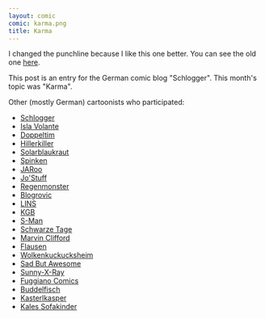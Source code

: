 ```yaml
---
layout: comic
comic: karma.png
title: Karma
---
```


I changed the punchline because I like this one better.
You can see the old one [here](http://lolnein.com/comics/karmafirstversion.png).

This post is an entry for the German comic blog "Schlogger".
This month's topic was "Karma".

Other (mostly German) cartoonists who participated:

* [Schlogger](http://schlogger.de/wordpress/comiccollab-21-karma/)
* [Isla Volante](http://www.isla-volante.ch/comic-collab-21-karma/)
* [Doppeltim](http://www.doppeltim.de/?p=435)
* [Hillerkiller](http://hillerkiller.com/blog/?p=951)
* [Solarblaukraut](http://solarblaukraut.blogspot.co.at/2013/06/114-karma-pt-3.html)
* [Spinken](http://www.spinken.net/wordpress/2013/06/15/comic-collab-21-karma/)
* [JARoo](http://nichts-halbes-und-nichts-ganzes.blogspot.de/2013/06/comic-collab-21-karma.html)
* [Jo'Stuff](http://jostuff.de/collab-zum-thema-karma/)
* [Regenmonster](http://www.regenmonster.de/2013/06/comic-collab-nr-21-karma.html)
* [Blogrovic](http://blogrovic.blogspot.ch/2013/06/comic-collab-21-karma.html)
* [LINS](http://linsedition.com/2013/06/15/comic-collab-karma/)
* [KGB](http://klausgehrmannbaeckmann.blogspot.de/2013/06/das-karma-des-dalai-lama.html)
* [S-Man](http://comic-collab.s-man42.de/21/karma.htm)
* [Schwarze Tage](http://www.schwarzetage.de/comic/karma-sutra/)
* [Marvin Clifford](http://www.marvcomics.com/comics/comicccollab/1122-karma)
* [Flausen](http://www.flausen.net/2013/06/14/karma/)
* [Wolkenkuckucksheim](http://wolkenkuckuck.blogspot.it/2013/06/comic-collab-21-karma.html)
* [Sad But Awesome](http://sadbutawesome.com/post/53011187340/bruder-und-schwestern-heute-ist-mal-wieder-comic)
* [Sunny-X-Ray](http://sunny-x-ray.deviantart.com/art/Karma-378101438?ga_submit_new=10%253A1371291967)
* [Fuggiano Comics](http://fuggiano-comics.de/stories/comic_collab/jun_2013.php)
* [Buddelfisch](http://online.buddelfisch.de/2013/06/15/schneewittchen_die_sau/)
* [Kasterlkasper](http://kasterlkasper.de/2013/06/karma/)
* [Kales Sofakinder](http://sofakinder.wordpress.com/2013/06/15/karma/)
